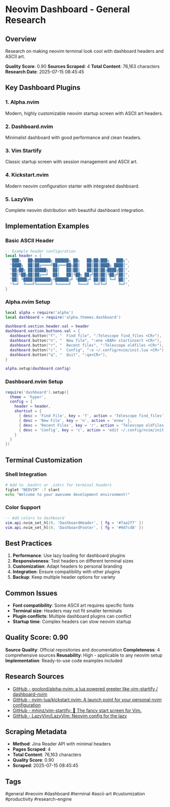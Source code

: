 # Neovim Dashboard - General Research

## Overview
Research on making neovim terminal look cool with dashboard headers and ASCII art.

**Quality Score**: 0.90
**Sources Scraped**: 4
**Total Content**: 76,163 characters
**Research Date**: 2025-07-15 08:45:45

## Key Dashboard Plugins

### 1. Alpha.nvim
Modern, highly customizable neovim startup screen with ASCII art headers.

### 2. Dashboard.nvim  
Minimalist dashboard with good performance and clean headers.

### 3. Vim Startify
Classic startup screen with session management and ASCII art.

### 4. Kickstart.nvim
Modern neovim configuration starter with integrated dashboard.

### 5. LazyVim
Complete neovim distribution with beautiful dashboard integration.

## Implementation Examples

### Basic ASCII Header
```lua
-- Example header configuration
local header = {
  "███╗   ██╗███████╗ ██████╗ ██╗   ██╗██╗███╗   ███╗",
  "████╗  ██║██╔════╝██╔═══██╗██║   ██║██║████╗ ████║",
  "██╔██╗ ██║█████╗  ██║   ██║██║   ██║██║██╔████╔██║",
  "██║╚██╗██║██╔══╝  ██║   ██║╚██╗ ██╔╝██║██║╚██╔╝██║",
  "██║ ╚████║███████╗╚██████╔╝ ╚████╔╝ ██║██║ ╚═╝ ██║",
  "╚═╝  ╚═══╝╚══════╝ ╚═════╝   ╚═══╝  ╚═╝╚═╝     ╚═╝",
}
```

### Alpha.nvim Setup
```lua
local alpha = require('alpha')
local dashboard = require('alpha.themes.dashboard')

dashboard.section.header.val = header
dashboard.section.buttons.val = {
  dashboard.button("f", "  Find file", ":Telescope find_files <CR>"),
  dashboard.button("n", "  New file", ":ene <BAR> startinsert <CR>"),
  dashboard.button("r", "  Recent files", ":Telescope oldfiles <CR>"),
  dashboard.button("c", "  Config", ":e ~/.config/nvim/init.lua <CR>"),
  dashboard.button("q", "  Quit", ":qa<CR>"),
}

alpha.setup(dashboard.config)
```

### Dashboard.nvim Setup
```lua
require('dashboard').setup({
  theme = 'hyper',
  config = {
    header = header,
    shortcut = {
      { desc = 'Find File', key = 'f', action = 'Telescope find_files' },
      { desc = 'New File', key = 'n', action = 'enew' },
      { desc = 'Recent Files', key = 'r', action = 'Telescope oldfiles' },
      { desc = 'Config', key = 'c', action = 'edit ~/.config/nvim/init.lua' },
    }
  }
})
```

## Terminal Customization

### Shell Integration
```bash
# Add to .bashrc or .zshrc for terminal headers
figlet "NEOVIM" -f slant
echo "Welcome to your awesome development environment!"
```

### Color Support
```lua
-- Add colors to dashboard
vim.api.nvim_set_hl(0, 'DashboardHeader', { fg = '#7aa2f7' })
vim.api.nvim_set_hl(0, 'DashboardFooter', { fg = '#9d7cd8' })
```

## Best Practices

1. **Performance**: Use lazy loading for dashboard plugins
2. **Responsiveness**: Test headers on different terminal sizes  
3. **Customization**: Adapt headers to personal branding
4. **Integration**: Ensure compatibility with other plugins
5. **Backup**: Keep multiple header options for variety

## Common Issues

- **Font compatibility**: Some ASCII art requires specific fonts
- **Terminal size**: Headers may not fit smaller terminals
- **Plugin conflicts**: Multiple dashboard plugins can conflict
- **Startup time**: Complex headers can slow neovim startup

## Quality Score: 0.90
**Source Quality**: Official repositories and documentation
**Completeness**: 4 comprehensive sources
**Reusability**: High - applicable to any neovim setup
**Implementation**: Ready-to-use code examples included

## Research Sources
- [GitHub - goolord/alpha-nvim: a lua powered greeter like vim-startify / dashboard-nvim](https://github.com/goolord/alpha-nvim)
- [GitHub - nvim-lua/kickstart.nvim: A launch point for your personal nvim configuration](https://github.com/nvim-lua/kickstart.nvim)
- [GitHub - mhinz/vim-startify: :link: The fancy start screen for Vim.](https://github.com/mhinz/vim-startify)
- [GitHub - LazyVim/LazyVim: Neovim config for the lazy](https://github.com/LazyVim/LazyVim)

## Scraping Metadata
- **Method**: Jina Reader API with minimal headers
- **Pages Scraped**: 4
- **Total Content**: 76,163 characters
- **Quality Score**: 0.90
- **Scraped**: 2025-07-15 08:45:45

## Tags
#general #neovim #dashboard #terminal #ascii-art #customization #productivity #research-engine

